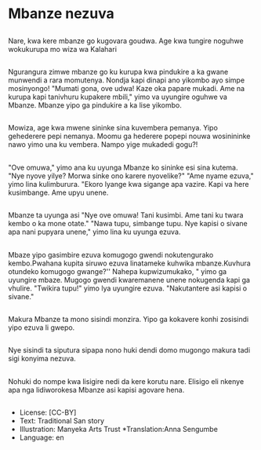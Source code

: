 # Mbanze nezuva

##
Nare, kwa kere mbanze go kugovara goudwa. Age kwa tungire noguhwe wokukurupa mo wiza wa Kalahari

##
Ngurangura zimwe mbanze go ku kurupa kwa pindukire a ka gwane munwendi a rara momutenya. Nondja kapi dinapi ano yikombo ayo simpe mosinyongo! "Mumati gona, ove udwa! Kaze oka papare mukadi. Ame na kurupa kapi tanivhuru kupakere mbili," yimo va uyungire oguhwe va Mbanze. Mbanze yipo ga pindukire a ka lise yikombo.

##
Mowiza, age kwa mwene sininke sina kuvembera pemanya. Yipo gehederere pepi nemanya. Moomu ga hederere popepi nouwa wosinininke nawo yimo una ku vembera. Nampo yige mukadedi gogu?!

##
"Ove omuwa," yimo ana ku uyunga Mbanze ko sininke esi sina kutema. "Nye nyove yilye? Morwa sinke ono karere nyovelike?" "Ame nyame ezuva," yimo lina kulimburura. "Ekoro lyange kwa sigange apa vazire. Kapi va here kusimbange. Ame upyu unene.

##
Mbanze ta uyunga asi "Nye ove omuwa! Tani kusimbi. Ame tani ku twara kembo o ka mone otate." "Nawa tupu, simbange tupu. Nye kapisi o sivane apa nani pupyara unene," yimo lina ku uyunga ezuva.

##
Mbaze yipo gasimbire ezuva komugogo gwendi nokutengurako kembo.Pwahana kupita siruwo ezuva linatameke kuhwika mbanze.Kuvhura otundeko komugogo gwange?'' Nahepa kupwizumukako, " yimo ga uyungire mbaze. Mugogo gwendi kwaremanene unene nokugenda kapi ga vhulire. "Twikira tupu!" yimo lya uyungire ezuva. "Nakutantere asi kapisi o sivane."

##
Makura Mbanze ta mono sisindi monzira. Yipo ga kokavere konhi zosisindi yipo ezuva li gwepo.

##
Nye sisindi ta siputura sipapa nono huki dendi domo mugongo makura tadi sigi konyima nezuva.

##
Nohuki do nompe kwa lisigire nedi da kere korutu nare. Elisigo eli nkenye apa nga lidiworokesa Mbanze asi kapisi agovare hena.

##
* License: [CC-BY]
* Text: Traditional San story
* Illustration: Manyeka Arts Trust
*Translation:Anna Sengumbe
* Language: en
